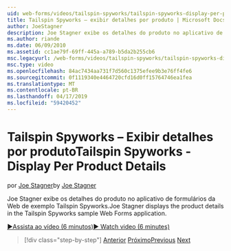```yaml
---
uid: web-forms/videos/tailspin-spyworks/tailspin-spyworks-display-per-product-details
title: Tailspin Spyworks – exibir detalhes por produto | Microsoft Docs
author: JoeStagner
description: Joe Stagner exibe os detalhes do produto no aplicativo de formulários da Web de exemplo Tailspin Spyworks.
ms.author: riande
ms.date: 06/09/2010
ms.assetid: cc1ae79f-69ff-445a-a789-b5da2b255cb6
msc.legacyurl: /web-forms/videos/tailspin-spyworks/tailspin-spyworks-display-per-product-details
msc.type: video
ms.openlocfilehash: 84ac7434aa731f7d560c1375efee9b3e76ff4fe6
ms.sourcegitcommit: 0f1119340e4464720cfd16d0ff15764746ea1fea
ms.translationtype: MT
ms.contentlocale: pt-BR
ms.lasthandoff: 04/17/2019
ms.locfileid: "59420452"
---
```

# <a name="tailspin-spyworks---display-per-product-details"></a><span data-ttu-id="4e25b-103">Tailspin Spyworks – Exibir detalhes por produto</span><span class="sxs-lookup"><span data-stu-id="4e25b-103">Tailspin Spyworks - Display Per Product Details</span></span>

<span data-ttu-id="4e25b-104">por [Joe Stagner](https://github.com/JoeStagner)</span><span class="sxs-lookup"><span data-stu-id="4e25b-104">by [Joe Stagner](https://github.com/JoeStagner)</span></span>

<span data-ttu-id="4e25b-105">Joe Stagner exibe os detalhes do produto no aplicativo de formulários da Web de exemplo Tailspin Spyworks.</span><span class="sxs-lookup"><span data-stu-id="4e25b-105">Joe Stagner displays the product details in the Tailspin Spyworks sample Web Forms application.</span></span>

[<span data-ttu-id="4e25b-106">&#9654;Assista ao vídeo (6 minutos)</span><span class="sxs-lookup"><span data-stu-id="4e25b-106">&#9654; Watch video (6 minutes)</span></span>](https://channel9.msdn.com/Blogs/ASP-NET-Site-Videos/tailspin-spyworks-display-per-product-details)

> [!div class="step-by-step"]
> <span data-ttu-id="4e25b-107">[Anterior](tailspin-spyworks-display-the-product-list.md)
> [Próximo](tailspin-spyworks-adding-items-to-the-shopping-cart.md)</span><span class="sxs-lookup"><span data-stu-id="4e25b-107">[Previous](tailspin-spyworks-display-the-product-list.md)
[Next](tailspin-spyworks-adding-items-to-the-shopping-cart.md)</span></span>
